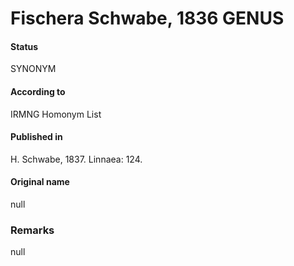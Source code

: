 Fischera Schwabe, 1836 GENUS
=======

#### Status
SYNONYM

#### According to
IRMNG Homonym List

#### Published in
H. Schwabe, 1837. Linnaea: 124.

#### Original name
null

### Remarks
null